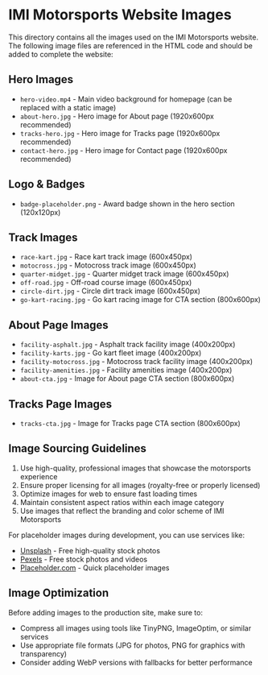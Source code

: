 # IMI Motorsports Website Images

This directory contains all the images used on the IMI Motorsports website. The following image files are referenced in the HTML code and should be added to complete the website:

## Hero Images

- `hero-video.mp4` - Main video background for homepage (can be replaced with a static image)
- `about-hero.jpg` - Hero image for About page (1920x600px recommended)
- `tracks-hero.jpg` - Hero image for Tracks page (1920x600px recommended)
- `contact-hero.jpg` - Hero image for Contact page (1920x600px recommended)

## Logo & Badges

- `badge-placeholder.png` - Award badge shown in the hero section (120x120px)

## Track Images

- `race-kart.jpg` - Race kart track image (600x450px)
- `motocross.jpg` - Motocross track image (600x450px)
- `quarter-midget.jpg` - Quarter midget track image (600x450px)
- `off-road.jpg` - Off-road course image (600x450px)
- `circle-dirt.jpg` - Circle dirt track image (600x450px)
- `go-kart-racing.jpg` - Go kart racing image for CTA section (800x600px)

## About Page Images

- `facility-asphalt.jpg` - Asphalt track facility image (400x200px)
- `facility-karts.jpg` - Go kart fleet image (400x200px)
- `facility-motocross.jpg` - Motocross track facility image (400x200px)
- `facility-amenities.jpg` - Facility amenities image (400x200px)
- `about-cta.jpg` - Image for About page CTA section (800x600px)

## Tracks Page Images

- `tracks-cta.jpg` - Image for Tracks page CTA section (800x600px)

## Image Sourcing Guidelines

1. Use high-quality, professional images that showcase the motorsports experience
2. Ensure proper licensing for all images (royalty-free or properly licensed)
3. Optimize images for web to ensure fast loading times
4. Maintain consistent aspect ratios within each image category
5. Use images that reflect the branding and color scheme of IMI Motorsports

For placeholder images during development, you can use services like:
- [Unsplash](https://unsplash.com/) - Free high-quality stock photos
- [Pexels](https://www.pexels.com/) - Free stock photos and videos
- [Placeholder.com](https://placeholder.com/) - Quick placeholder images

## Image Optimization

Before adding images to the production site, make sure to:
- Compress all images using tools like TinyPNG, ImageOptim, or similar services
- Use appropriate file formats (JPG for photos, PNG for graphics with transparency)
- Consider adding WebP versions with fallbacks for better performance
